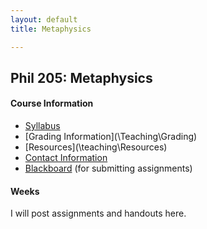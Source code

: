 ```yaml
---
layout: default
title: Metaphysics

---
```


## Phil 205: Metaphysics 

#### Course Information
+ [Syllabus](Syllabus.pdf)
+ [Grading Information](\Teaching\Grading\)
+ [Resources](\teaching\Resources\)
+ [Contact Information](\Contact)
+ [Blackboard](http:\\www.blackboard.njcu.edu) (for submitting assignments)


#### Weeks

I will post assignments and handouts here. 

